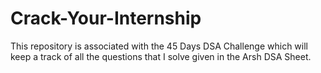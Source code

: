 # Crack-Your-Internship
This repository is associated with the 45 Days DSA Challenge which will keep a track of all the questions that I solve given in the Arsh DSA Sheet. 
